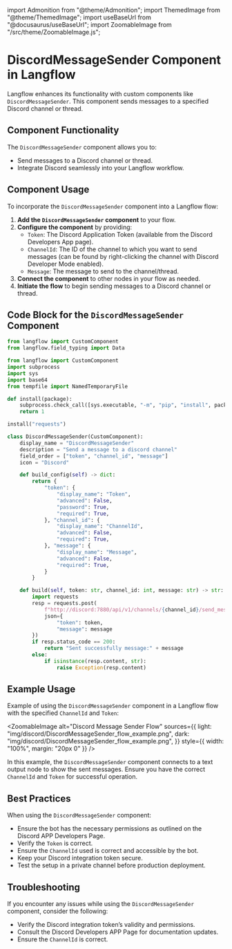 import Admonition from "@theme/Admonition";
import ThemedImage from "@theme/ThemedImage";
import useBaseUrl from "@docusaurus/useBaseUrl";
import ZoomableImage from "/src/theme/ZoomableImage.js";

# DiscordMessageSender Component in Langflow

Langflow enhances its functionality with custom components like `DiscordMessageSender`. This component sends messages to a specified Discord channel or thread.

## Component Functionality

<Admonition type="tip" title="Component Functionality">

The `DiscordMessageSender` component allows you to:

- Send messages to a Discord channel or thread.
- Integrate Discord seamlessly into your Langflow workflow.

</Admonition>

## Component Usage

To incorporate the `DiscordMessageSender` component into a Langflow flow:

1. **Add the `DiscordMessageSender` component** to your flow.
2. **Configure the component** by providing:
   - `Token`: The Discord Application Token (available from the Discord Developers App page).
   - `ChannelId`: The ID of the channel to which you want to send messages (can be found by right-clicking the channel with Discord Developer Mode enabled).
   - `Message`: The message to send to the channel/thread.
3. **Connect the component** to other nodes in your flow as needed.
4. **Initiate the flow** to begin sending messages to a Discord channel or thread.

## Code Block for the `DiscordMessageSender` Component

```python
from langflow import CustomComponent
from langflow.field_typing import Data

from langflow import CustomComponent
import subprocess
import sys
import base64
from tempfile import NamedTemporaryFile

def install(package):
    subprocess.check_call([sys.executable, "-m", "pip", "install", package])
    return 1

install("requests")

class DiscordMessageSender(CustomComponent):
    display_name = "DiscordMessageSender"
    description = "Send a message to a discord channel"
    field_order = ["token", "channel_id", "message"]
    icon = "Discord"

    def build_config(self) -> dict:
        return {
            "token": {
                "display_name": "Token",
                "advanced": False,
                "password": True,
                "required": True,
            }, "channel_id": {
                "display_name": "ChannelId",
                "advanced": False,
                "required": True,
            }, "message": {
                "display_name": "Message",
                "advanced": False,
                "required": True,
            }
        }

    def build(self, token: str, channel_id: int, message: str) -> str:
        import requests
        resp = requests.post(
            f"http://discord:7880/api/v1/channels/{channel_id}/send_message",
            json={
                "token": token,
                "message": message
        })
        if resp.status_code == 200:
            return "Sent successfully message:" + message
        else:
            if isinstance(resp.content, str):
                raise Exception(resp.content)
```

## Example Usage

<Admonition type="info" title="Example Usage">

Example of using the `DiscordMessageSender` component in a Langflow flow with the specified `ChannelId` and `Token`:

<ZoomableImage
  alt="Discord Message Sender Flow"
  sources={{
    light: "img/discord/DiscordMessageSender_flow_example.png",
    dark: "img/discord/DiscordMessageSender_flow_example.png",
  }}
  style={{ width: "100%", margin: "20px 0" }}
/>

In this example, the `DiscordMessageSender` component connects to a text output node to show the sent messages. Ensure you have the correct `ChannelId` and `Token` for successful operation.

</Admonition>

## Best Practices

<Admonition type="tip" title="Best Practices">

When using the `DiscordMessageSender` component:

- Ensure the bot has the necessary permissions as outlined on the Discord APP Developers Page.
- Verify the `Token` is correct.
- Ensure the `ChannelId` used is correct and accessible by the bot.
- Keep your Discord integration token secure.
- Test the setup in a private channel before production deployment.

</Admonition>

## Troubleshooting

<Admonition type="caution" title="Troubleshooting">

If you encounter any issues while using the `DiscordMessageSender` component, consider the following:

- Verify the Discord integration token’s validity and permissions.
- Consult the Discord Developers APP Page for documentation updates.
- Ensure the `ChannelId` is correct.

</Admonition>